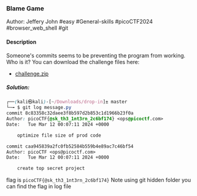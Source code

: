 ### Blame Game

Author: Jeffery John
#easy #General-skills #picoCTF2024 #browser_web_shell #git
#### Description

Someone's commits seems to be preventing the program from working. Who is it? You can download the challenge files here:

- [challenge.zip](https://artifacts.picoctf.net/c_titan/158/challenge.zip)
##### Solution:
```css
┌──(kali㉿kali)-[~/Downloads/drop-in]± master
└─╼ $ git log message.py 
commit 8c83358c32daee3f8b597d2b853c1d1966b23f0a
Author: picoCTF{@sk_th3_1nt3rn_2c6bf174} <ops@picoctf.com>
Date:   Tue Mar 12 00:07:11 2024 +0000

    optimize file size of prod code

commit caa945839a2fc0fb52584b559b4e89ac7c46bf54
Author: picoCTF <ops@picoctf.com>
Date:   Tue Mar 12 00:07:11 2024 +0000

    create top secret project
```
flag is `picoCTF{@sk_th3_1nt3rn_2c6bf174}`
Note using git hidden folder you can find the flag in log file
